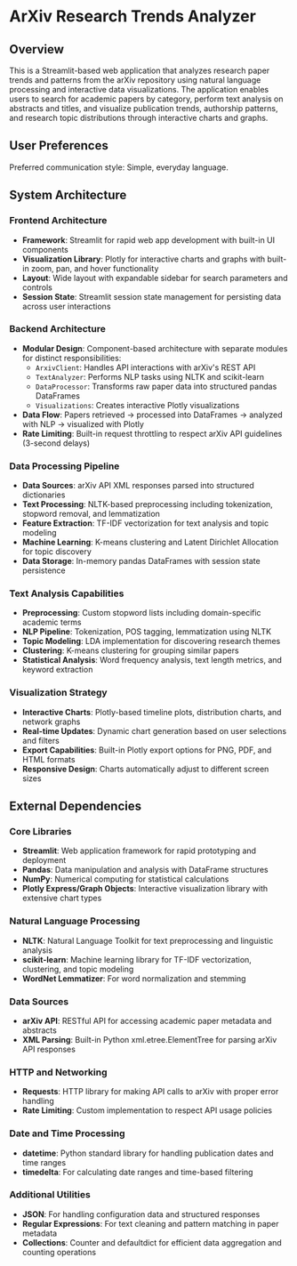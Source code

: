 # ArXiv Research Trends Analyzer

## Overview

This is a Streamlit-based web application that analyzes research paper trends and patterns from the arXiv repository using natural language processing and interactive data visualizations. The application enables users to search for academic papers by category, perform text analysis on abstracts and titles, and visualize publication trends, authorship patterns, and research topic distributions through interactive charts and graphs.

## User Preferences

Preferred communication style: Simple, everyday language.

## System Architecture

### Frontend Architecture
- **Framework**: Streamlit for rapid web app development with built-in UI components
- **Visualization Library**: Plotly for interactive charts and graphs with built-in zoom, pan, and hover functionality
- **Layout**: Wide layout with expandable sidebar for search parameters and controls
- **Session State**: Streamlit session state management for persisting data across user interactions

### Backend Architecture
- **Modular Design**: Component-based architecture with separate modules for distinct responsibilities:
  - `ArxivClient`: Handles API interactions with arXiv's REST API
  - `TextAnalyzer`: Performs NLP tasks using NLTK and scikit-learn
  - `DataProcessor`: Transforms raw paper data into structured pandas DataFrames
  - `Visualizations`: Creates interactive Plotly visualizations
- **Data Flow**: Papers retrieved → processed into DataFrames → analyzed with NLP → visualized with Plotly
- **Rate Limiting**: Built-in request throttling to respect arXiv API guidelines (3-second delays)

### Data Processing Pipeline
- **Data Sources**: arXiv API XML responses parsed into structured dictionaries
- **Text Processing**: NLTK-based preprocessing including tokenization, stopword removal, and lemmatization
- **Feature Extraction**: TF-IDF vectorization for text analysis and topic modeling
- **Machine Learning**: K-means clustering and Latent Dirichlet Allocation for topic discovery
- **Data Storage**: In-memory pandas DataFrames with session state persistence

### Text Analysis Capabilities
- **Preprocessing**: Custom stopword lists including domain-specific academic terms
- **NLP Pipeline**: Tokenization, POS tagging, lemmatization using NLTK
- **Topic Modeling**: LDA implementation for discovering research themes
- **Clustering**: K-means clustering for grouping similar papers
- **Statistical Analysis**: Word frequency analysis, text length metrics, and keyword extraction

### Visualization Strategy
- **Interactive Charts**: Plotly-based timeline plots, distribution charts, and network graphs
- **Real-time Updates**: Dynamic chart generation based on user selections and filters
- **Export Capabilities**: Built-in Plotly export options for PNG, PDF, and HTML formats
- **Responsive Design**: Charts automatically adjust to different screen sizes

## External Dependencies

### Core Libraries
- **Streamlit**: Web application framework for rapid prototyping and deployment
- **Pandas**: Data manipulation and analysis with DataFrame structures
- **NumPy**: Numerical computing for statistical calculations
- **Plotly Express/Graph Objects**: Interactive visualization library with extensive chart types

### Natural Language Processing
- **NLTK**: Natural Language Toolkit for text preprocessing and linguistic analysis
- **scikit-learn**: Machine learning library for TF-IDF vectorization, clustering, and topic modeling
- **WordNet Lemmatizer**: For word normalization and stemming

### Data Sources
- **arXiv API**: RESTful API for accessing academic paper metadata and abstracts
- **XML Parsing**: Built-in Python xml.etree.ElementTree for parsing arXiv API responses

### HTTP and Networking
- **Requests**: HTTP library for making API calls to arXiv with proper error handling
- **Rate Limiting**: Custom implementation to respect API usage policies

### Date and Time Processing
- **datetime**: Python standard library for handling publication dates and time ranges
- **timedelta**: For calculating date ranges and time-based filtering

### Additional Utilities
- **JSON**: For handling configuration data and structured responses
- **Regular Expressions**: For text cleaning and pattern matching in paper metadata
- **Collections**: Counter and defaultdict for efficient data aggregation and counting operations